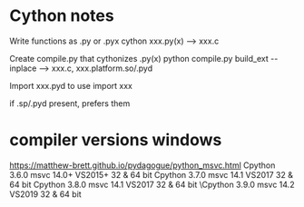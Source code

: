
# Cython notes

Write functions as .py or .pyx
    cython xxx.py(x) --> xxx.c

Create compile.py that cythonizes .py(x)
    python compile.py build_ext --inplace   --> xxx.c, xxx.platform.so/.pyd


Import xxx.pyd to use
    import xxx

if .sp/.pyd present, prefers them



# compiler versions windows

https://matthew-brett.github.io/pydagogue/python_msvc.html
Cpython 3.6.0	 msvc 14.0+   VS2015+   32 & 64 bit
Cpython 3.7.0	 msvc 14.1   VS2017   32 & 64 bit
Cpython 3.8.0	 msvc 14.1   VS2017   32 & 64 bit
\\Cpython 3.9.0	 msvc 14.2   VS2019   32 & 64 bit
